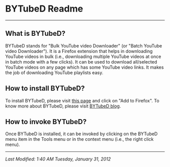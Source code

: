# BYTubeD Readme

-----------------------------------------------------

##  What is BYTubeD?

BYTubeD stands for "Bulk YouTube video Downloader" (or "Batch YouTube video Downloader"). It is a Firefox extension that helps
in downloading YouTube videos in bulk (i.e., downloading multiple YouTube videos at once
in batch mode with a few clicks). It can be used to download all/selected YouTube videos
on any page which has some YouTube video links.  It makes the job of downloading YouTube
playlists easy.

##  How to install BYTubeD?

To install BYTubeD, please visit [this page](https://addons.mozilla.org/addon/bytubed/)
and click on "Add to Firefox". To know more about BYTubeD, please visit 
[BYTubeD blog](http://bytubed.blogspot.com/p/faq.html).

##  How to invoke BYTubeD?

Once BYTubeD is installed, it can be invoked by clicking on the BYTubeD menu item in the
Tools menu or in the context menu (i.e., the right click menu).

-----------------------------------------------------

*Last Modified: 1:40 AM Tuesday, January 31, 2012*
